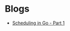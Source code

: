 # Blogs

- [Scheduling in Go - Part 1](https://www.ardanlabs.com/blog/2018/08/scheduling-in-go-part1.html)
